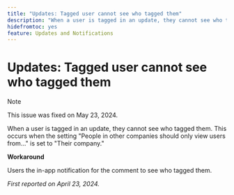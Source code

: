 ```yaml
---
title: "Updates: Tagged user cannot see who tagged them"
description: "When a user is tagged in an update, they cannot see who tagged them. This occurs when the setting People in other companies should only view users from... is set to Their company."
hidefromtoc: yes
feature: Updates and Notifications
---
```


# Updates: Tagged user cannot see who tagged them

>[!NOTE]
>
>This issue was fixed on May 23, 2024.

When a user is tagged in an update, they cannot see who tagged them. This occurs when the setting "People in other companies should only view users from..." is set to "Their company." 

**Workaround**

Users the in-app notification for the comment to see who tagged them.

_First reported on April 23, 2024._

